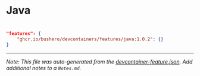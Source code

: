 # Java

# 

```json
"features": {
    "ghcr.io/bushero/devcontainers/features/java:1.0.2": {}
}
```

---

_Note: This file was auto-generated from the [devcontainer-feature.json](/features/src/java/devcontainer-feature.json). Add additional notes to a `Notes.md`._
